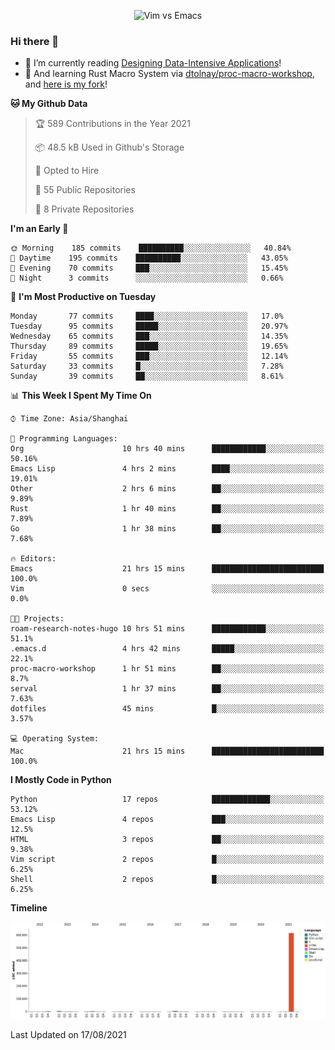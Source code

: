 <p align="center">
    <img src="https://gist.githubusercontent.com/coldnight/e696baffb094e71c96cb302118878eae/raw/40ea5053a6f66cc65f90f437e4173497da225958/banner.gif" alt="Vim vs Emacs" />
</p>

### Hi there 👋

- 📖 I’m currently reading [Designing Data-Intensive Applications](https://www.oreilly.com/library/view/designing-data-intensive-applications/9781491903063/)!
- 🌱 And learning Rust Macro System via [dtolnay/proc-macro-workshop](https://github.com/dtolnay/proc-macro-workshop), and [here is my fork](https://github.com/coldnight/proc-macro-workshop)!

<!--START_SECTION:waka-->
**🐱 My Github Data** 

> 🏆 589 Contributions in the Year 2021
 > 
> 📦 48.5 kB Used in Github's Storage 
 > 
> 💼 Opted to Hire
 > 
> 📜 55 Public Repositories 
 > 
> 🔑 8 Private Repositories  
 > 
**I'm an Early 🐤** 

```text
🌞 Morning    185 commits    ██████████░░░░░░░░░░░░░░░   40.84% 
🌆 Daytime    195 commits    ██████████░░░░░░░░░░░░░░░   43.05% 
🌃 Evening    70 commits     ███░░░░░░░░░░░░░░░░░░░░░░   15.45% 
🌙 Night      3 commits      ░░░░░░░░░░░░░░░░░░░░░░░░░   0.66%

```
📅 **I'm Most Productive on Tuesday** 

```text
Monday       77 commits     ████░░░░░░░░░░░░░░░░░░░░░   17.0% 
Tuesday      95 commits     █████░░░░░░░░░░░░░░░░░░░░   20.97% 
Wednesday    65 commits     ███░░░░░░░░░░░░░░░░░░░░░░   14.35% 
Thursday     89 commits     █████░░░░░░░░░░░░░░░░░░░░   19.65% 
Friday       55 commits     ███░░░░░░░░░░░░░░░░░░░░░░   12.14% 
Saturday     33 commits     █░░░░░░░░░░░░░░░░░░░░░░░░   7.28% 
Sunday       39 commits     ██░░░░░░░░░░░░░░░░░░░░░░░   8.61%

```


📊 **This Week I Spent My Time On** 

```text
⌚︎ Time Zone: Asia/Shanghai

💬 Programming Languages: 
Org                      10 hrs 40 mins      ████████████░░░░░░░░░░░░░   50.16% 
Emacs Lisp               4 hrs 2 mins        ████░░░░░░░░░░░░░░░░░░░░░   19.01% 
Other                    2 hrs 6 mins        ██░░░░░░░░░░░░░░░░░░░░░░░   9.89% 
Rust                     1 hr 40 mins        ██░░░░░░░░░░░░░░░░░░░░░░░   7.89% 
Go                       1 hr 38 mins        ██░░░░░░░░░░░░░░░░░░░░░░░   7.68%

🔥 Editors: 
Emacs                    21 hrs 15 mins      █████████████████████████   100.0% 
Vim                      0 secs              ░░░░░░░░░░░░░░░░░░░░░░░░░   0.0%

🐱‍💻 Projects: 
roam-research-notes-hugo 10 hrs 51 mins      ████████████░░░░░░░░░░░░░   51.1% 
.emacs.d                 4 hrs 42 mins       █████░░░░░░░░░░░░░░░░░░░░   22.1% 
proc-macro-workshop      1 hr 51 mins        ██░░░░░░░░░░░░░░░░░░░░░░░   8.7% 
serval                   1 hr 37 mins        ██░░░░░░░░░░░░░░░░░░░░░░░   7.63% 
dotfiles                 45 mins             █░░░░░░░░░░░░░░░░░░░░░░░░   3.57%

💻 Operating System: 
Mac                      21 hrs 15 mins      █████████████████████████   100.0%

```

**I Mostly Code in Python** 

```text
Python                   17 repos            █████████████░░░░░░░░░░░░   53.12% 
Emacs Lisp               4 repos             ███░░░░░░░░░░░░░░░░░░░░░░   12.5% 
HTML                     3 repos             ██░░░░░░░░░░░░░░░░░░░░░░░   9.38% 
Vim script               2 repos             █░░░░░░░░░░░░░░░░░░░░░░░░   6.25% 
Shell                    2 repos             █░░░░░░░░░░░░░░░░░░░░░░░░   6.25%

```


**Timeline**

![Chart not found](https://raw.githubusercontent.com/coldnight/coldnight/master/charts/bar_graph.png) 


 Last Updated on 17/08/2021
<!--END_SECTION:waka-->
